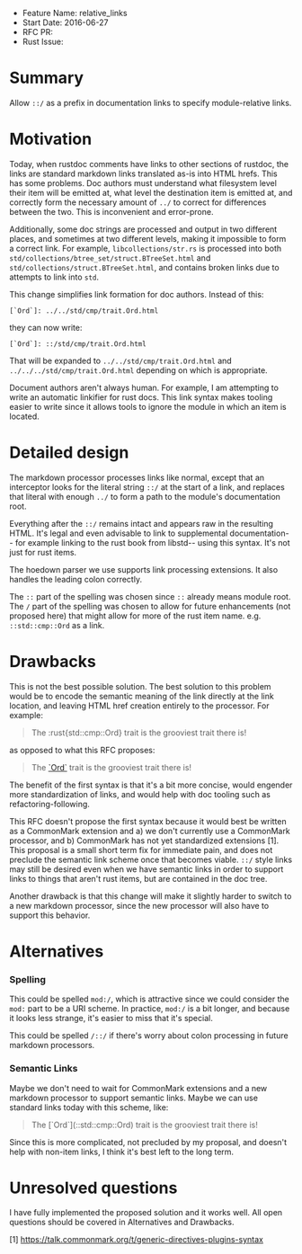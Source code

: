 - Feature Name: relative_links
- Start Date: 2016-06-27
- RFC PR:
- Rust Issue:

# Summary
[summary]: #summary

Allow `::/` as a prefix in documentation links to specify module-relative links.

# Motivation
[motivation]: #motivation

Today, when rustdoc comments have links to other sections of rustdoc, the links are standard markdown links translated as-is into HTML hrefs. This has some problems. Doc authors must understand what filesystem level their item will be emitted at, what level the destination item is emitted at, and correctly form the necessary amount of `../` to correct for differences between the two. This is inconvenient and error-prone.

Additionally, some doc strings are processed and output in two different places, and sometimes at two different levels, making it impossible to form a correct link. For example, `libcollections/str.rs` is processed into both `std/collections/btree_set/struct.BTreeSet.html` and `std/collections/struct.BTreeSet.html`, and contains broken links due to attempts to link into `std`.

This change simplifies link formation for doc authors. Instead of this:

``[`Ord`]: ../../std/cmp/trait.Ord.html``

they can now write:

``[`Ord`]: ::/std/cmp/trait.Ord.html``

That will be expanded to `../../std/cmp/trait.Ord.html` and `../../../std/cmp/trait.Ord.html` depending on which is appropriate.

Document authors aren't always human. For example, I am attempting to write an automatic linkifier for rust docs. This link syntax makes tooling easier to write since it allows tools to ignore the module in which an item is located.

# Detailed design
[design]: #detailed-design

The markdown processor processes links like normal, except that an interceptor looks for the literal string `::/` at the start of a link, and replaces that literal with enough `../` to form a path to the module's documentation root.

Everything after the `::/` remains intact and appears raw in the resulting HTML. It's legal and even advisable to link to supplemental documentation-- for example linking to the rust book from libstd-- using this syntax. It's not just for rust items.

The hoedown parser we use supports link processing extensions. It also handles the leading colon correctly.

The `::` part of the spelling was chosen since `::` already means module root. The `/` part of the spelling was chosen to allow for future enhancements (not proposed here) that might allow for more of the rust item name. e.g. `::std::cmp::Ord` as a link.

# Drawbacks
[drawbacks]: #drawbacks

This is not the best possible solution. The best solution to this problem would be to encode the semantic meaning of the link directly at the link location, and leaving HTML href creation entirely to the processor. For example:

> The :rust{std::cmp::Ord} trait is the grooviest trait there is!

as opposed to what this RFC proposes:

> The [\`Ord`] trait is the grooviest trait there is!
> 
> [\`Ord`]: ::/std/cmp/trait.Ord.html

The benefit of the first syntax is that it's a bit more concise, would engender more standardization of links, and would help with doc tooling such as refactoring-following.

This RFC doesn't propose the first syntax because it would best be written as a CommonMark extension and a) we don't currently use a CommonMark processor, and b) CommonMark has not yet standardized extensions [1]. This proposal is a small short term fix for immediate pain, and does not preclude the semantic link scheme once that becomes viable. `::/` style links may still be desired even when we have semantic links in order to support links to things that aren't rust items, but are contained in the doc tree.

Another drawback is that this change will make it slightly harder to switch to a new markdown processor, since the new processor will also have to support this behavior.

# Alternatives
[alternatives]: #alternatives

### Spelling

This could be spelled `mod:/`, which is attractive since we could consider the `mod:` part to be a URI scheme. In practice, `mod:/` is a bit longer, and because it looks less strange, it's easier to miss that it's special.

This could be spelled `/::/` if there's worry about colon processing in future markdown processors.

### Semantic Links

Maybe we don't need to wait for CommonMark extensions and a new markdown processor to support semantic links. Maybe we can use standard links today with this scheme, like:

> The [\`Ord\`]\(::std::cmp::Ord) trait is the grooviest trait there is!

Since this is more complicated, not precluded by my proposal, and doesn't help with non-item links, I think it's best left to the long term.

# Unresolved questions
[unresolved]: #unresolved-questions

I have fully implemented the proposed solution and it works well. All open questions should be covered in Alternatives and Drawbacks.

[1] https://talk.commonmark.org/t/generic-directives-plugins-syntax
